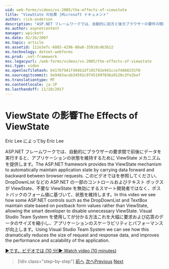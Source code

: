 ```yaml
---
uid: web-forms/videos/vs-2005/the-effects-of-viewstate
title: "ViewState の効果 |Microsoft ドキュメント"
author: rick-anderson
description: "ASP.NET フレームワークでは、自動的に前方と後方ブラウザーの要件の間のデータを実行すると、アプリケーションの状態を維持するために ViewState メカニズムを提供しています."
ms.author: aspnetcontent
manager: wpickett
ms.date: 02/26/2007
ms.topic: article
ms.assetid: 112e3efc-6865-4296-80a0-35910c4b3b12
ms.technology: dotnet-webforms
ms.prod: .net-framework
msc.legacyurl: /web-forms/videos/vs-2005/the-effects-of-viewstate
msc.type: video
ms.openlocfilehash: b417bf941f494b1df195792e941cce74860255f0
ms.sourcegitcommit: 9a9483aceb34591c97451997036a9120c3fe2baf
ms.translationtype: MT
ms.contentlocale: ja-JP
ms.lasthandoff: 11/10/2017
---
```

<a name="the-effects-of-viewstate"></a><span data-ttu-id="471e0-103">ViewState の影響</span><span class="sxs-lookup"><span data-stu-id="471e0-103">The Effects of ViewState</span></span>
====================
<span data-ttu-id="471e0-104">Eric Lee によって</span><span class="sxs-lookup"><span data-stu-id="471e0-104">by Eric Lee</span></span>

<span data-ttu-id="471e0-105">ASP.NET フレームワークでは、自動的にブラウザーの要求間で前後にデータを実行すると、アプリケーションの状態を維持するために ViewState メカニズムを提供します。</span><span class="sxs-lookup"><span data-stu-id="471e0-105">The ASP.NET framework provides the ViewState mechanism to automatically maintain application state by carrying data forward and backward between browser requests.</span></span> <span data-ttu-id="471e0-106">このビデオではを参照してください、DropDownList などの ASP.NET の一部のコントロールおよびテキスト ボックスが ViewState、不要な ViewState を無効にするスマート開発者ではなく、ポストバックのフォーム値に基づいて、状態を維持します。</span><span class="sxs-lookup"><span data-stu-id="471e0-106">In this video we see how some ASP.NET controls such as the DropDownList and TextBox maintain state based on postback form values rather than ViewState, allowing the smart developer to disable unnecessary ViewState.</span></span> <span data-ttu-id="471e0-107">Visual Studio Team System を使用してが分かる方法これを大幅に要求および応答のデータのサイズを縮小し、アプリケーションのスケーラビリティとパフォーマンスが向上します。</span><span class="sxs-lookup"><span data-stu-id="471e0-107">Using Visual Studio Team System we can see how this dramatically reduces the size of request and response data, and improves the performance and scalability of the application.</span></span>

[<span data-ttu-id="471e0-108">&#9654;です。ビデオでは (10 分)</span><span class="sxs-lookup"><span data-stu-id="471e0-108">&#9654; Watch video (10 minutes)</span></span>](https://channel9.msdn.com/Blogs/ASP-NET-Site-Videos/the-effects-of-viewstate)

>[!div class="step-by-step"]
<span data-ttu-id="471e0-109">[前へ](using-the-load-test-agent.md)
[次へ](how-do-i-integrate-defect-tracking-with-testing.md)</span><span class="sxs-lookup"><span data-stu-id="471e0-109">[Previous](using-the-load-test-agent.md)
[Next](how-do-i-integrate-defect-tracking-with-testing.md)</span></span>
